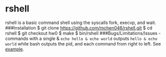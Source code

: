 # rshell
rshell is a basic command shell using the syscalls fork, execvp, and wait.
###Installation
	$ git clone https://github.com/mchen046/rshell.git
	$ cd rshell
	$ git checkout hw0
	$ make
	$ bin/rshell
###Bugs/Limitations/Issues
-commands with a single & 
`echo hello & echo world` outputs `hello & echo world` while bash outputs the pid, and each command from right to left. See [example](http://bashitout.com/2013/05/18/Ampersands-on-the-command-line.html).



